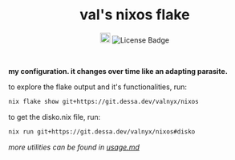 <!-- markdownlint-disable MD033 -->
<h1 align="center">val's nixos flake</h1>

<p align="center">
   <!-- markdownlint-disable MD013 -->
   <a href="https://nixos.org"><img src="https://builtwithnix.org/badge.svg" alt="built with nix" height="20"/></a>
   <img src="https://img.shields.io/github/license/devawaves/nixos" alt="License Badge"/>
   <!-- markdownlint-enable MD013 -->
</p>

<br>

**my configuration. it changes over time like an adapting parasite.**

to explore the flake output and it's functionalities, run:

```sh
nix flake show git+https://git.dessa.dev/valnyx/nixos
```

to get the disko.nix file, run:

```sh
nix run git+https://git.dessa.dev/valnyx/nixos#disko
```

_more utilities can be found in [usage.md](./usage.md)_
